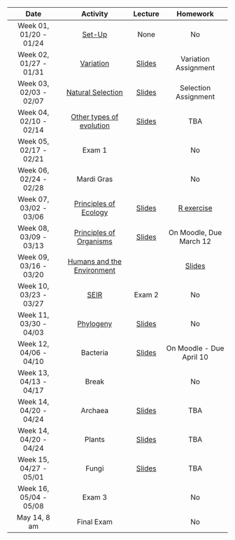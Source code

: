 

 | Date | Activity | Lecture | Homework |
 |:----------------------:|:--------:|:---------------------:|:--------:|
 | Week 01, 01/20 - 01/24 |  [Set-Up](https://paleantology.github.io/GBIO153H/articles/WeekOne/index.html) | None | No |
 | Week 02, 01/27 - 01/31 | [Variation](https://paleantology.github.io/GBIO153H/articles/WeekTwo/WeekTwo.html) | [Slides](https://docs.google.com/presentation/d/13ZDmNT892GzCTZvbCErx3AlQ2B90qsjv0WTf3gRBoQw/edit?usp=sharing) | Variation Assignment |
| Week 03, 02/03 - 02/07 |  [Natural Selection](https://paleantology.github.io/GBIO153H/articles/WeekThree/WeekThreeSelection.html) | [Slides](https://docs.google.com/presentation/d/1-rvN-m6c4KogwZIQmZ0BPZ7xIrujVyWOWoYTC-DYgq0/edit?usp=sharing) | Selection Assignment |
 | Week 04, 02/10 - 02/14 | [Other types of evolution](https://paleantology.github.io/GBIO153H/articles/WeekFour/WeekFour.html) | [Slides](https://docs.google.com/presentation/d/16e61Z0ioNFTyYgQ1bYvFUTDEtHUg9r8vuwmCuTO20d8/edit?usp=sharing) | TBA |
 | Week 05, 02/17 - 02/21 | Exam 1 | | No |
 | Week 06, 02/24 - 02/28 | Mardi Gras | | No | 
 | Week 07, 03/02 - 03/06 | [Principles of Ecology](https://paleantology.github.io/GBIO153H/articles/WeekFive/WeekFive.html) | [Slides](https://docs.google.com/presentation/d/1Lz9Ootaq-qWylTEVF20dzp79ab3eNdP1SsffzMgErMQ/edit?usp=sharing) | [R exercise](https://paleantology.github.io/GBIO153H/Homework/HomeworkFour.html) |
 | Week 08, 03/09 - 03/13 | [Principles of Organisms](https://paleantology.github.io/GBIO153H/articles/WeekSix/WeekSix.html) | [Slides](https://docs.google.com/presentation/d/1jToCyFOZjBRhhBWClJOo6ZgPZQeNGx9pN2EPyuN-y9o/edit?usp=sharing) | On Moodle, Due March 12 |
 | Week 09, 03/16 - 03/20 | [Humans and the Environment](https://docs.google.com/presentation/d/1J893wfAzOqRbEfxTIi7z0Pma2vM37tT6MG5DWK7R6_Y/edit?usp=sharing) | | [Slides](https://docs.google.com/presentation/d/1Axx4L5STZC3QqYiH8qzQmMIEywKFzCthfV18rrJW6KQ/edit?usp=sharing) | Review Assignment via moodle|
 | Week 10, 03/23 - 03/27 | [SEIR](https://paleantology.github.io/GBIO153H/articles/WeekEight/SEIR.html)  | Exam 2 | No |
 | Week 11, 03/30 - 04/03 | [Phylogeny](https://paleantology.github.io/GBIO153H/articles/WeekNine/NestStrain.html) | [Slides](https://docs.google.com/presentation/d/1cPiTrOoeaN-rhl9_2onLpoALg9QHJpB_oWsooFM1KBE/edit?usp=sharing) | No |
 | Week 12, 04/06 - 04/10 | Bacteria | [Slides](https://docs.google.com/presentation/d/1jRGtQxgyND504obwU6q_ekRgWW8CB5hqaIZafV7bQiI/edit?usp=sharing) | On Moodle - Due April 10 |
 | Week 13, 04/13 - 04/17 | Break | | No | 
 | Week 14, 04/20 - 04/24 | Archaea | [Slides](https://docs.google.com/presentation/d/1ssdCGSKQ3csG2YX2F0r7tRif3rRm83uKDrklhxCaM8w/edit?usp=sharing) | TBA | 
  | Week 14, 04/20 - 04/24 | Plants | [Slides](https://docs.google.com/presentation/d/1XAoytYar7Bm_3PvuV68f3TpRJLsmqD_tZryW86lUhFg/edit?usp=sharing) | TBA | 
 | Week 15, 04/27 - 05/01 | Fungi | [Slides](https://docs.google.com/presentation/d/159Y6JKx245AepPcSyoMls2_9T5G1SWnRyBH0HUwR7JY/edit?usp=sharing) | TBA |
 | Week 16, 05/04 - 05/08 | Exam 3 | | No |
| May 14, 8 am | Final Exam | | No |